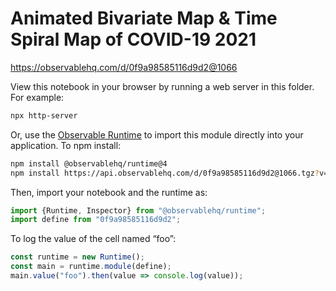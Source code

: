 # Animated Bivariate Map & Time Spiral Map of COVID-19 2021

https://observablehq.com/d/0f9a98585116d9d2@1066

View this notebook in your browser by running a web server in this folder. For
example:

~~~sh
npx http-server
~~~

Or, use the [Observable Runtime](https://github.com/observablehq/runtime) to
import this module directly into your application. To npm install:

~~~sh
npm install @observablehq/runtime@4
npm install https://api.observablehq.com/d/0f9a98585116d9d2@1066.tgz?v=3
~~~

Then, import your notebook and the runtime as:

~~~js
import {Runtime, Inspector} from "@observablehq/runtime";
import define from "0f9a98585116d9d2";
~~~

To log the value of the cell named “foo”:

~~~js
const runtime = new Runtime();
const main = runtime.module(define);
main.value("foo").then(value => console.log(value));
~~~
